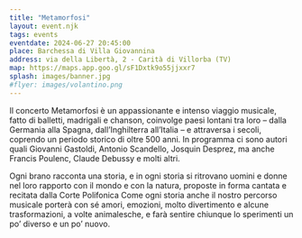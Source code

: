 ```yaml
---
title: "Metamorfosi"
layout: event.njk
tags: events
eventdate: 2024-06-27 20:45:00
place: Barchessa di Villa Giovannina
address: via della Libertà, 2 - Carità di Villorba (TV)
map: https://maps.app.goo.gl/sF1Dxtk9o55jjxxr7
splash: images/banner.jpg
#flyer: images/volantino.png
---
```


Il concerto Metamorfosi è un appassionante e intenso viaggio musicale, fatto di
balletti, madrigali e chanson, coinvolge paesi lontani tra loro – dalla
Germania alla Spagna, dall’Inghilterra all’Italia – e attraversa i secoli,
coprendo un periodo storico di oltre 500 anni. In programma ci sono autori
quali Giovanni Gastoldi,  Antonio Scandello,  Josquin Desprez, ma anche Francis
Poulenc, Claude Debussy e molti altri.

Ogni brano racconta una storia, e in ogni storia si ritrovano uomini e donne
nel loro rapporto con il mondo e con la natura, proposte in forma cantata e
recitata dalla Corte Polifonica Come ogni storia anche il nostro percorso
musicale porterà con sé amori, emozioni, molto divertimento e alcune
trasformazioni, a volte animalesche, e farà sentire chiunque lo sperimenti un
po’ diverso e un po’ nuovo.
